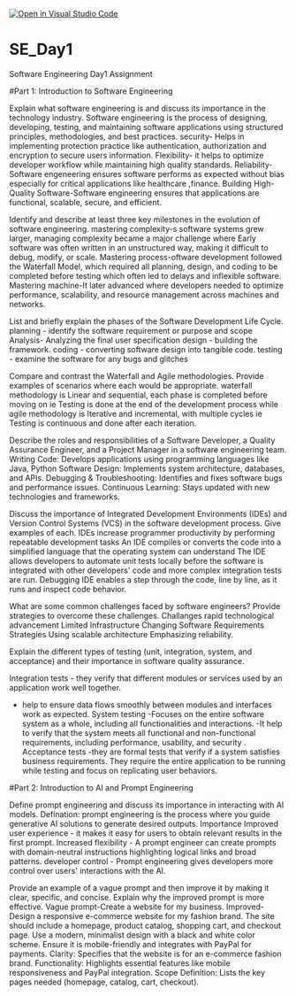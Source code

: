 [![Open in Visual Studio Code](https://classroom.github.com/assets/open-in-vscode-2e0aaae1b6195c2367325f4f02e2d04e9abb55f0b24a779b69b11b9e10269abc.svg)](https://classroom.github.com/online_ide?assignment_repo_id=18481253&assignment_repo_type=AssignmentRepo)
# SE_Day1
Software Engineering Day1 Assignment

#Part 1: Introduction to Software Engineering

Explain what software engineering is and discuss its importance in the technology industry.
Software engineering is the process of designing, developing, testing, and maintaining software applications using structured principles, methodologies, and best practices.
 security- Helps in implementing protection practice like authentication, authorization and encryption to secure users information.
 Flexibility- it helps to optimize developer workflow while maintaining high quality standards.
 Reliability-Software engeneering ensures software performs as expected without bias especially for critical applications like healthcare ,finance.
 Building High-Quality Software-Software engineering ensures that applications are functional, scalable, secure, and efficient.

Identify and describe at least three key milestones in the evolution of software engineering.
mastering complexity-s software systems grew larger, managing complexity became a major challenge where Early software was often written in an unstructured way, making it difficult to debug, modify, or scale.
Mastering process-oftware development followed the Waterfall Model, which required all planning, design, and coding to be completed before testing which often led to delays and inflexible software.
Mastering machine-It later advanced where developers needed to optimize performance, scalability, and resource management across machines and networks.




List and briefly explain the phases of the Software Development Life Cycle.
planning - identify the software requirement or purpose and scope
Analysis- Analyzing the final user specification
design - building the framework. 
coding - converting software design into tangible code.
testing - examine the software for any bugs and glitches


Compare and contrast the Waterfall and Agile methodologies. Provide examples of scenarios where each would be appropriate.
waterfall methodology is Linear and sequential, each phase is completed before moving on ie Testing is done at the end of the development process while agile methodology is Iterative and incremental, with multiple cycles ie Testing is continuous and done after each iteration.



Describe the roles and responsibilities of a Software Developer, a Quality Assurance Engineer, and a Project Manager in a software engineering team.
Writing Code: Develops applications using programming languages like Java, Python
Software Design: Implements system architecture, databases, and APIs.
Debugging & Troubleshooting: Identifies and fixes software bugs and performance issues.
Continuous Learning: Stays updated with new technologies and frameworks.



Discuss the importance of Integrated Development Environments (IDEs) and Version Control Systems (VCS) in the software development process. Give examples of each.
IDEs increase programmer productivity by performing repeatable development tasks
An IDE compiles or converts the code into a simplified language that the operating system can understand
The IDE allows developers to automate unit tests locally before the software is integrated with other developers' code and more complex integration tests are run.
Debugging IDE enables a step through the code, line by line, as it runs and inspect code behavior.


What are some common challenges faced by software engineers? Provide strategies to overcome these challenges.
Challanges
rapid technological advancement
Limited Infrastructure
Changing Software Requirements
Strategies
Using scalable architecture
Emphasizing reliability.



Explain the different types of testing (unit, integration, system, and acceptance) and their importance in software quality assurance.

 Integration tests - they verify that different modules or services used by an application work well together.
 - help to ensure data flows smoothly between modules and interfaces work as expected.
 System testing -Focuses on the entire software system as a whole, including all functionalities and interactions.
 -It help to verify that the system meets all functional and non-functional requirements, including performance, usability, and security .
Acceptance tests -they are formal tests that verify if a system satisfies business requirements. They require the entire application to be running while testing and focus on replicating user behaviors. 



#Part 2: Introduction to AI and Prompt Engineering


Define prompt engineering and discuss its importance in interacting with AI models.
Defination: prompt engineering  is the process where you guide generative AI solutions to generate desired outputs.
Importance
Improved user experience - it makes it easy for users to obtain relevant results in the first prompt.
Increased flexibility - A prompt engineer can create prompts with domain-neutral instructions highlighting logical links and broad patterns.
developer control - Prompt engineering gives developers more control over users' interactions with the AI.


Provide an example of a vague prompt and then improve it by making it clear, specific, and concise. Explain why the improved prompt is more effective.
Vague prompt-Create a website for my business.
Improved-Design a responsive e-commerce website for my fashion brand. The site should include a homepage, product catalog, shopping cart, and checkout page. Use a modern, minimalist design with a black and white color scheme. Ensure it is mobile-friendly and integrates with PayPal for payments.
Clarity: Specifies that the website is for an e-commerce fashion brand.
Functionality: Highlights essential features like mobile responsiveness and PayPal integration.
Scope Definition: Lists the key pages needed (homepage, catalog, cart, checkout).

